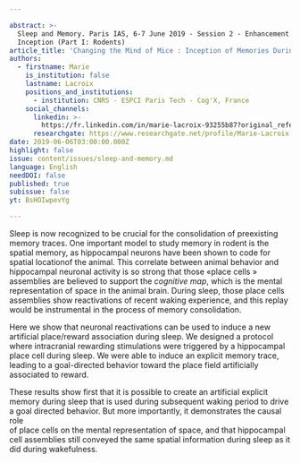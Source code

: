 ```yaml
---

abstract: >-
  Sleep and Memory. Paris IAS, 6-7 June 2019 - Session 2 - Enhancement and
  Inception (Part I: Rodents)
article_title: 'Changing the Mind of Mice : Inception of Memories During Sleep'
authors:
  - firstname: Marie
    is_institution: false
    lastname: Lacroix
    positions_and_institutions:
      - institution: CNRS - ESPCI Paris Tech - Cog'X, France
    social_channels:
      linkedin: >-
        https://fr.linkedin.com/in/marie-lacroix-93255b87?original_referer=https%3A%2F%2Fwww.google.com%2F
      researchgate: https://www.researchgate.net/profile/Marie-Lacroix
date: 2019-06-06T03:00:00.000Z
highlight: false
issue: content/issues/sleep-and-memory.md
language: English
needDOI: false
published: true
subissue: false
yt: BsHOIwpevYg

---
```



Sleep is now recognized to be crucial for the consolidation of preexisting memory traces. One important model to study memory in rodent is the spatial memory, as hippocampal neurons have been shown to code for spatial locationof the animal. This correlate between animal behavior and hippocampal neuronal activity is so strong that those «place cells » assemblies are believed to support the _cognitive map_, which is the mental representation of space in the animal brain. During sleep, those place cells assemblies show reactivations of recent waking experience, and this replay would be instrumental in the process of memory consolidation.

  
Here we show that neuronal reactivations can be used to induce a new artificial place/reward association during sleep. We designed a protocol where intracranial rewarding stimulations were triggered by a hippocampal place cell during sleep. We were able to induce an explicit memory trace, leading to a goal-directed behavior toward the place field artificially associated to reward.

  
These results show first that it is possible to create an artificial explicit memory during sleep that is used during subsequent waking period to drive a goal directed behavior. But more importantly, it demonstrates the causal role  
of place cells on the mental representation of space, and that hippocampal cell assemblies still conveyed the same spatial information during sleep as it did during wakefulness.

<Youtube yt="BsHOIwpevYg" caption="Changing the Mind of Mice : Inception of Memories During Sleep"></Youtube>